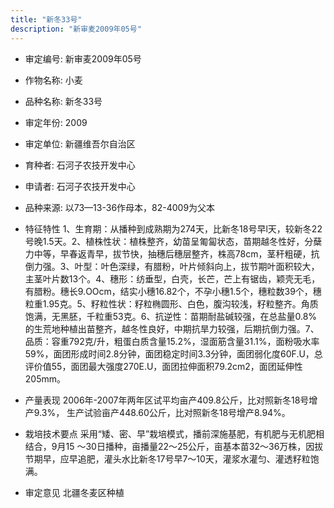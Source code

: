 ```yaml
---
title: "新冬33号"
description: "新审麦2009年05号"
---
```

* 审定编号:  新审麦2009年05号

*  作物名称:  小麦

*  品种名称:  新冬33号

*  审定年份:  2009

*  审定单位:  新疆维吾尔自治区

* 育种者:  石河子农技开发中心

*  申请者:  石河子农技开发中心

*  品种来源:  以73—13-36作母本，82-4009为父本

*  特征特性
1、生育期：从播种到成熟期为274天，比新冬18号早l天，较新冬22号晚1.5天。2、植株性状：植株整齐，幼苗呈匍匐状态，苗期越冬性好，分蘖力中等，早春返青早，拔节快，抽穗后穗层整齐，株高78cm，茎秆粗硬，抗倒力强。3、叶型：叶色深绿，有腊粉，叶片倾斜向上，拔节期叶面积较大，主茎叶片数13个。4、穗形：纺垂型，白壳，长芒，芒上有锯齿，颖壳无毛，有腊粉。穗长9.OOcm，结实小穗16.82个，不孕小穗1.5个，穗粒数39个，穗粒重1.95克。5、籽粒性状：籽粒椭圆形、白色，腹沟较浅，籽粒整齐。角质饱满，无黑胚，千粒重53克。6、抗逆性：苗期耐盐碱较强，在总盐量0.8%的生荒地种植出苗整齐，越冬性良好，中期抗旱力较强，后期抗倒力强。7、品质：容重792克/升，粗蛋白质含量15.2%，湿面筋含量31.1%，面粉吸水率59%，面团形成时间2.8分钟，面团稳定时间3.3分钟，面团弱化度60F.U，总评价值55，面团最大强度270E.U，面团拉伸面积79.2cm2，面团延伸性205mm。

*  产量表现
2006年-2007年两年区试平均亩产409.8公斤，比对照新冬18号增产9.3%， 生产试验亩产448.60公斤，比对照新冬18号增产8.94%。

*  栽培技术要点
采用“矮、密、早”栽培模式，播前深施基肥，有机肥与无机肥相结合，9月15 ～30日播种，亩播量22～25公斤，亩基本苗32～36万株，因拔节期早，应早追肥，灌头水比新冬17号早7～10天，灌浆水灌匀、灌透籽粒饱满。

*  审定意见
北疆冬麦区种植

